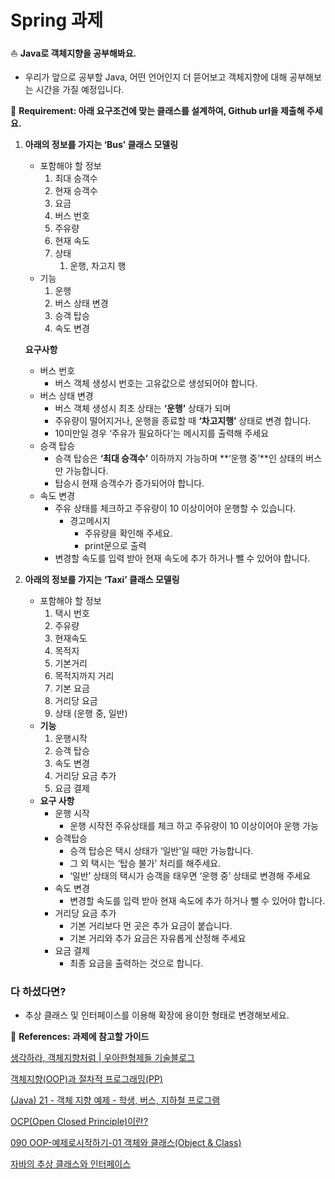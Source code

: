 # Spring 과제

⛵ **Java로 객체지향을 공부해봐요.**

- 우리가 앞으로 공부할 Java, 어떤 언어인지 더 뜯어보고 객체지향에 대해 공부해보는 시간을 가질 예정입니다.


🚩 **Requirement:  아래 요구조건에 맞는 클래스를 설계하여, Github url을 제출해 주세요.**


1. **아래의 정보를 가지는 ‘Bus’ 클래스 모델링**
    - 포함해야 할 정보
        1. 최대 승객수
        2. 현재 승객수
        3. 요금
        4. 버스 번호
        5. 주유량
        6. 현재 속도
        7. 상태
            1.  운행, 차고지 행
    - 기능
        1. 운행
        2. 버스 상태 변경
        3. 승객 탑승
        4. 속도 변경

   **요구사항**

    - 버스 번호
        - 버스 객체 생성시 번호는 고유값으로 생성되어야 합니다.
    - 버스 상태 변경
        - 버스 객체 생성시 최초 상태는 **‘운행’** 상태가 되며
        - 주유량이 떨어지거나, 운행을 종료할 때 **‘차고지행’** 상태로 변경 합니다.
        - 10미만일 경우 ‘주유가 필요하다’는 메시지를 출력해 주세요
    - 승객 탑승
        - 승객 탑승은 **‘최대 승객수’** 이하까지 가능하며 **‘운행 중’**인 상태의 버스만 가능합니다.
        - 탑승시 현재 승객수가 증가되어야 합니다.
    - 속도 변경
        - 주유 상태를 체크하고 주유량이 10 이상이어야 운행할 수 있습니다.
            - 경고메시지
                - 주유량을 확인해 주세요.
                - print문으로 출력
        - 변경할 속도를 입력 받아 현재 속도에 추가 하거나 뺄 수 있어야 합니다.

1. **아래의 정보를 가지는 ‘Taxi’ 클래스 모델링**
    - 포함해야 할 정보
        1. 택시 번호
        2. 주유량
        3. 현재속도
        4. 목적지
        5. 기본거리
        6. 목적지까지 거리
        7. 기본 요금
        8. 거리당 요금
        9. 상태 (운행 중, 일반)
    - **기능**
        1. 운행시작
        2. 승객 탑승
        3. 속도 변경
        4. 거리당 요금 추가
        5. 요금 결제
    - **요구 사항**
        - 운행 시작
            - 운행 시작전 주유상태를 체크 하고 주유량이 10 이상이어야 운행 가능
        - 승객탑승
            - 승객 탑승은 택시 상태가 ‘일반'일 때만 가능합니다.
            - 그 외 택시는 ‘탑승 불가’ 처리를 해주세요.
            - ‘일반’ 상태의 택시가 승객을 태우면 ‘운행 중’ 상태로 변경해 주세요
        - 속도 변경
            - 변경할 속도를 입력 받아 현재 속도에 추가 하거나 뺄 수 있어야 합니다.
        - 거리당 요금 추가
            - 기본 거리보다 먼 곳은 추가 요금이 붙습니다.
            - 기본 거리와 추가 요금은 자유롭게 산정해 주세요
        - 요금 결제
            - 최종 요금을 출력하는 것으로 합니다.


### 다 하셨다면?

- 추상 클래스 및 인터페이스를 이용해 확장에 용이한 형태로 변경해보세요.

📄 **References: 과제에 참고할 가이드**


[생각하라, 객체지향처럼 | 우아한형제들 기술블로그](https://techblog.woowahan.com/2502/)

[객체지향(OOP)과 절차적 프로그래밍(PP)](https://st-lab.tistory.com/151)

[(Java) 21 - 객체 지향 예제 - 학생, 버스, 지하철 프로그램](https://dogrushdev.tistory.com/167)

[OCP(Open Closed Principle)이란?](https://nesoy.github.io/articles/2018-01/OCP)

[090 OOP-예제로시작하기-01 객체와 클래스(Object & Class)](https://m.blog.naver.com/PostView.naver?isHttpsRedirect=true&blogId=hankrah&logNo=221965509154)

[자바의 추상 클래스와 인터페이스](https://brunch.co.kr/@kd4/6)